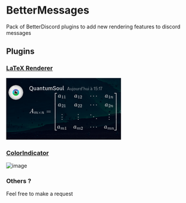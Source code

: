 # BetterMessages
Pack of BetterDiscord plugins to add new rendering features to discord messages

## Plugins
### [LaTeX Renderer](https://github.com/BinaryQuantumSoul/discord-latex)
![bm-latex](bm-latex.png)
### [ColorIndicator](plugins/ColorIndicator)
![image](https://github.com/BinaryQuantumSoul/discord-better-messages/assets/19613657/6e0f30b6-a8fa-4830-b877-eb5b0de2ae96)

### Others ?
Feel free to make a request
